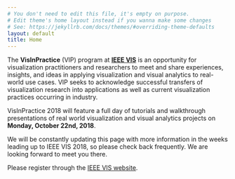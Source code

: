 ```yaml
---
# You don't need to edit this file, it's empty on purpose.
# Edit theme's home layout instead if you wanna make some changes
# See: https://jekyllrb.com/docs/themes/#overriding-theme-defaults
layout: default
title: Home
---
```


<!-- # Visualization in Practice 2018  -->

The **VisInPractice** (VIP) program at **[IEEE VIS](http://ieeevis.org)** is an opportunity for visualization practitioners and researchers to meet and share experiences, insights, and ideas in applying visualization and visual analytics to real-world use cases. VIP seeks to acknowledge successful transfers of visualization research into applications as well as current visualization practices occurring in industry. 

<!-- <img width="100%" src="assets/teaser.png" /> -->

VisInPractice 2018 will feature a full day of tutorials and walkthrough presentations of real world visualization and visual analytics projects on **Monday, October 22nd, 2018**. 

We will be constantly updating this page with more information in the weeks leading up to IEEE VIS 2018, so please check back frequently. We are looking forward to meet you there. 

Please register through the [IEEE VIS website](http://ieeevis.org).
